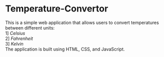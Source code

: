 # Temperature-Convertor
This is a simple web application that allows users to convert temperatures between different units:                
1] *Celsius*                                                                         
2] *Fahrenheit*                                                                                          
3] *Kelvin*                                                                                              
The application is built using HTML, CSS, and JavaScript.
